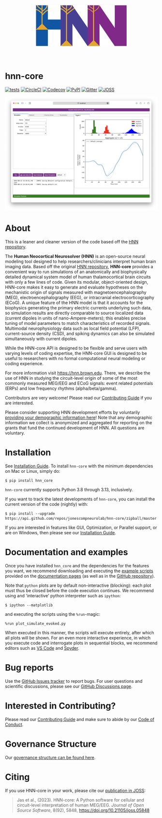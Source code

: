 
<h1 align="center">
<img src="https://raw.githubusercontent.com/jonescompneurolab/jones-website/master/images/frontpage/logos/logo-hnn-medium.png" width="300">
</h1><br>

# hnn-core

[![tests](https://github.com/jonescompneurolab/hnn-core/actions/workflows/unix_unit_tests.yml/badge.svg?branch=master)](https://github.com/jonescompneurolab/hnn-core/actions/?query=branch:master+event:push)
[![CircleCI](https://circleci.com/gh/jonescompneurolab/hnn-core.svg?style=svg)](https://circleci.com/gh/jonescompneurolab/hnn-core)
[![Codecov](https://codecov.io/gh/jonescompneurolab/hnn-core/branch/master/graph/badge.svg)](https://codecov.io/gh/jonescompneurolab/hnn-core)
[![PyPI](https://img.shields.io/pypi/dm/hnn-core.svg?label=PyPI%20downloads)](https://pypi.org/project/hnn-core/)
[![Gitter](https://badges.gitter.im/jonescompneurolab/hnn_core.svg)](https://gitter.im/jonescompneurolab/hnn-core?utm_source=badge&utm_medium=badge&utm_campaign=pr-badge)
[![JOSS](https://joss.theoj.org/papers/10.21105/joss.05848/status.svg)](https://doi.org/10.21105/joss.05848)

![HNN-GUI](https://raw.githubusercontent.com/jonescompneurolab/hnn-core/acbcc4a598610dc3be5d4b0b7c59f98251ea7690/.github/images/hnn_gui.png)

# About

This is a leaner and cleaner version of the code based off the [HNN
repository](https://github.com/jonescompneurolab/hnn).

The **Human Neocortical Neurosolver (HNN)** is an open-source neural modeling
tool designed to help researchers/clinicians interpret human brain imaging
data. Based off the original [HNN
repository](https://github.com/jonescompneurolab/hnn), **HNN-core** provides a
convenient way to run simulations of an anatomically and biophysically detailed
dynamical system model of human thalamocortical brain circuits with only a few
lines of code. Given its modular, object-oriented design, HNN-core makes it
easy to generate and evaluate hypotheses on the mechanistic origin of signals
measured with magnetoencephalography (MEG), electroencephalography (EEG), or
intracranial electrocorticography (ECoG). A unique feature of the HNN model is
that it accounts for the biophysics generating the primary electric currents
underlying such data, so simulation results are directly comparable to source
localized data (current dipoles in units of nano-Ampere-meters); this enables
precise tuning of model parameters to match characteristics of recorded
signals. Multimodal neurophysiology data such as local field potential (LFP),
current-source density (CSD), and spiking dynamics can also be simulated
simultaneously with current dipoles.

While the HNN-core API is designed to be flexible and serve users with varying
levels of coding expertise, the HNN-core GUI is designed to be useful to
researchers with no formal computational neural modeling or coding experience.

For more information visit <https://hnn.brown.edu>. There, we describe the use
of HNN in studying the circuit-level origin of some of the most commonly
measured MEG/EEG and ECoG signals: event related potentials (ERPs) and low
frequency rhythms (alpha/beta/gamma).

Contributors are very welcome! Please read our [Contributing Guide][] if you are interested.

Please consider supporting HNN development efforts by voluntarily [providing your demographic information here](https://docs.google.com/forms/d/e/1FAIpQLSfN2F4IkGATs6cy1QBO78C6QJqvm9y14TqsCUsuR4Rrkmr1Mg/viewform)! Note that any demographic information we collect is anonymized and aggregated for reporting on the grants that fund the continued development of HNN. All questions are voluntary.

# Installation

See [Installation Guide][]. To install `hnn-core` with the minimum dependencies
on Mac or Linux, simply do:

    $ pip install hnn_core

`hnn-core` currently supports Python 3.8 through 3.13, inclusively.

If you want to track the latest developments of `hnn-core`, you can
install the current version of the code (nightly) with:

    $ pip install --upgrade https://api.github.com/repos/jonescompneurolab/hnn-core/zipball/master

If you are interested in features like GUI, Optimization, or Parallel support, or are on Windows, then please see our [Installation Guide][].

# Documentation and examples

Once you have installed `hnn_core` and the dependencies for the features you
want, we recommend downloading and executing the [example
scripts](https://jonescompneurolab.github.io/hnn-core/stable/auto_examples/index.html)
provided on the [documentation
pages](https://jonescompneurolab.github.io/hnn-core/) (as well as in the
[GitHub repository](https://github.com/jonescompneurolab/hnn-core)).

Note that `python` plots are by default non-interactive (blocking): each
plot must thus be closed before the code execution continues. We
recommend using and 'interactive' python interpreter such as
`ipython`:

    $ ipython --matplotlib

and executing the scripts using the `%run`-magic:

    %run plot_simulate_evoked.py

When executed in this manner, the scripts will execute entirely, after
which all plots will be shown. For an even more interactive experience,
in which you execute code and interrogate plots in sequential blocks, we
recommend editors such as [VS Code](https://code.visualstudio.com) and
[Spyder](https://docs.spyder-ide.org/current/index.html).

# Bug reports

Use the [GitHub Issues
tracker](https://github.com/jonescompneurolab/hnn-core/issues) to report
bugs. For user questions and scientific discussions, please see our
[GitHub Discussions
page](https://github.com/jonescompneurolab/hnn-core/discussions).

# Interested in Contributing?

Please read our [Contributing Guide][] and make sure to abide by our [Code of Conduct](https://github.com/jonescompneurolab/hnn-core/blob/master/CODE_OF_CONDUCT.md).

# Governance Structure

Our [governance structure can be found here](https://jonescompneurolab.github.io/hnn-core/stable/governance.html).

# Citing

If you use HNN-core in your work, please cite our [publication in
JOSS](https://doi.org/10.21105/joss.05848):

> Jas et al., (2023). HNN-core: A Python software for cellular and
> circuit-level interpretation of human MEG/EEG. *Journal of Open Source
> Software*, 8(92), 5848, <https://doi.org/10.21105/joss.05848>

[Contributing Guide]: https://jonescompneurolab.github.io/hnn-core/stable/contributing.html
[Installation Guide]: https://jonescompneurolab.github.io/hnn-core/stable/install.html
